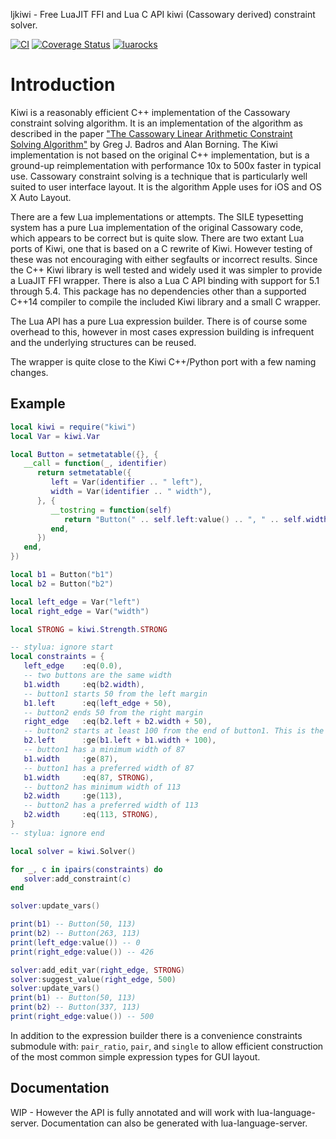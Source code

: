 ljkiwi - Free LuaJIT FFI and Lua C API kiwi (Cassowary derived) constraint solver.

[![CI](https://github.com/jkl1337/ljkiwi/actions/workflows/busted.yml/badge.svg)](https://github.com/jkl1337/ljkiwi/actions/workflows/busted.yml)
[![Coverage Status](https://coveralls.io/repos/github/jkl1337/ljkiwi/badge.svg?branch=master)](https://coveralls.io/github/jkl1337/ljkiwi?branch=master)
[![luarocks](https://img.shields.io/luarocks/v/jkl/kiwi)](https://luarocks.org/modules/jkl/kiwi)

# Introduction

Kiwi is a reasonably efficient C++ implementation of the Cassowary constraint solving algorithm. It is an implementation of the algorithm as described in the paper ["The Cassowary Linear Arithmetic Constraint Solving Algorithm"](http://www.cs.washington.edu/research/constraints/cassowary/techreports/cassowaryTR.pdf) by Greg J. Badros and Alan Borning. The Kiwi implementation is not based on the original C++ implementation, but is a ground-up reimplementation with performance 10x to 500x faster in typical use.
Cassowary constraint solving is a technique that is particularly well suited to user interface layout. It is the algorithm Apple uses for iOS and OS X Auto Layout.

There are a few Lua implementations or attempts. The SILE typesetting system has a pure Lua implementation of the original Cassowary code, which appears to be correct but is quite slow. There are two extant Lua ports of Kiwi, one that is based on a C rewrite of Kiwi. However testing of these was not encouraging with either segfaults or incorrect results.
Since the C++ Kiwi library is well tested and widely used it was simpler to provide a LuaJIT FFI wrapper. There is also a Lua C API binding with support for 5.1 through 5.4.
This package has no dependencies other than a supported C++14 compiler to compile the included Kiwi library and a small C wrapper.

The Lua API has a pure Lua expression builder. There is of course some overhead to this, however in most cases expression building is infrequent and the underlying structures can be reused.

The wrapper is quite close to the Kiwi C++/Python port with a few naming changes.

## Example

```lua
local kiwi = require("kiwi")
local Var = kiwi.Var

local Button = setmetatable({}, {
   __call = function(_, identifier)
      return setmetatable({
         left = Var(identifier .. " left"),
         width = Var(identifier .. " width"),
      }, {
         __tostring = function(self)
            return "Button(" .. self.left:value() .. ", " .. self.width:value() .. ")"
         end,
      })
   end,
})

local b1 = Button("b1")
local b2 = Button("b2")

local left_edge = Var("left")
local right_edge = Var("width")

local STRONG = kiwi.Strength.STRONG

-- stylua: ignore start
local constraints = {
   left_edge    :eq(0.0),
   -- two buttons are the same width
   b1.width     :eq(b2.width),
   -- button1 starts 50 from the left margin
   b1.left      :eq(left_edge + 50),
   -- button2 ends 50 from the right margin
   right_edge   :eq(b2.left + b2.width + 50),
   -- button2 starts at least 100 from the end of button1. This is the "elastic" constraint
   b2.left      :ge(b1.left + b1.width + 100),
   -- button1 has a minimum width of 87
   b1.width     :ge(87),
   -- button1 has a preferred width of 87
   b1.width     :eq(87, STRONG),
   -- button2 has minimum width of 113
   b2.width     :ge(113),
   -- button2 has a preferred width of 113
   b2.width     :eq(113, STRONG),
}
-- stylua: ignore end

local solver = kiwi.Solver()

for _, c in ipairs(constraints) do
   solver:add_constraint(c)
end

solver:update_vars()

print(b1) -- Button(50, 113)
print(b2) -- Button(263, 113)
print(left_edge:value()) -- 0
print(right_edge:value()) -- 426

solver:add_edit_var(right_edge, STRONG)
solver:suggest_value(right_edge, 500)
solver:update_vars()
print(b1) -- Button(50, 113)
print(b2) -- Button(337, 113)
print(right_edge:value()) -- 500

```

In addition to the expression builder there is a convenience constraints submodule with: `pair_ratio`, `pair`, and `single` to allow efficient construction of the most common simple expression types for GUI layout.

## Documentation
WIP - However the API is fully annotated and will work with lua-language-server. Documentation can also be generated with lua-language-server.
